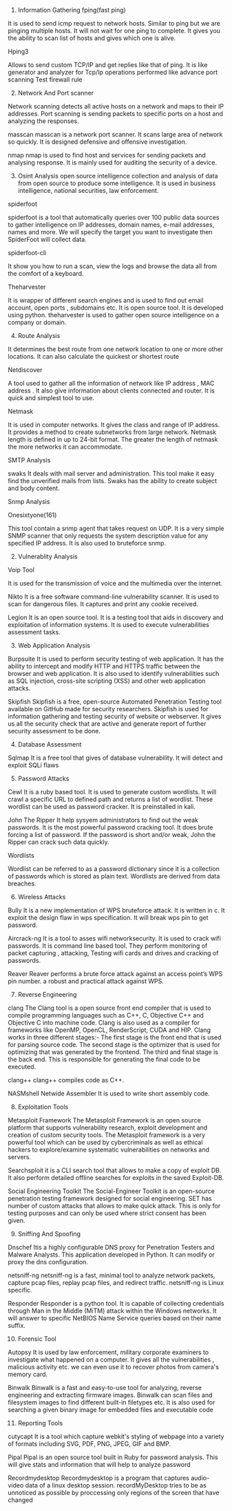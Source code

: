 1) Information Gathering
fping(fast ping)

It is used to send icmp request to network hosts. Similar to ping but we are pinging multiple hosts. It will not wait for one ping to complete. It gives you the ability to scan list of hosts and gives which one is alive.

 Hping3

Allows to send custom TCP/IP and get replies like that of ping. It is like generator and analyzer for Tcp/Ip
operations performed like 
advance port scanning
Test firewall rule

2) Network And Port scanner

Network scanning detects all active hosts on a network and maps to their IP addresses. Port scanning is sending packets to specific 
ports on a host and analyzing the responses.

masscan
masscan is a network port scanner. It scans large area of network so quickly. It is designed defensive and offensive investigation.

nmap
nmap is used to find host and services for sending packets and analysing response. It is mainly used for auditing the security of a device.

3) Osint Analysis
open source intelligence 
collection and analysis of data from open source to produce some intelligence. It is used in business intelligence, national securities, law enforcement.

spiderfoot

spiderfoot is a tool that automatically queries over 100 public data sources to gather intelligence on IP addresses, domain names, e-mail addresses, names and more. We will specify the target you want to investigate then SpiderFoot will collect data.

spiderfoot-cli

It show you how to run a scan, view the logs and browse the data all from the comfort of a keyboard.

Theharvester

It is wrapper of different search engines and is used to find out email account, open ports , subdomains etc. It is open source tool. 
It is developed using python. theharvester is used to gather open source intelligence on a company or domain.

4) Route Analysis

It determines the best route from one network location to one or more other locations. It can also calculate the quickest or shortest 
route

Netdiscover

A tool used to gather all the information of network like IP address , MAC address . It also give information about clients connected and router. It is quick and simplest tool to use.

Netmask

It is used in computer networks. It gives the class and range of IP address. It provides a method to create subnetworks from large network. Netmask length is defined in up to 24-bit format. The greater the length of netmask the more networks it can accommodate.

 SMTP Analysis

swaks
It deals with mail server and administration. This tool make it easy find the unverified mails from lists. Swaks has the ability to create subject and body content.

Snmp Analysis

Onesixtyone(161)

This tool contain a snmp agent that takes request on UDP. It is a very simple SNMP scanner that only requests the system description value for any specified IP address. It is also used to bruteforce snmp.

2) Vulnerablity Analysis

Voip Tool

It is used for the transmission of voice and the multimedia over the internet.

Nikto
It is a free software command-line vulnerability scanner. It is used to scan for dangerous files. It captures and print any cookie received.

Legion
It is an open source tool. It is a testing tool that aids in discovery and exploitation of information systems. It is used to execute vulnerabilities assessment tasks.

3) Web Application Analysis

Burpsuite
It is used to perform security testing of web application. It has the ability to intercept and modify HTTP and HTTPS traffic between the browser and web application. It is also used to identify vulnerabilities such as SQL injection, cross-site scripting (XSS) and other web application attacks.

Skipfish
Skipfish is a free, open-source Automated Penetration Testing tool available on GitHub made for security researchers. Skipfish is used for information gathering and testing security of website or webserver. It gives us all the security check that are active and generate report of further security assessment to be done.

4) Database Assessment

Sqlmap
It is a free tool that gives of database vulnerability. It will detect and exploit SQLi flaws

5) Password Attacks
 
 Cewl
 It is a ruby based tool. It is used to generate custom wordlists. It will crawl a specific URL to defined path and returns a list of wordlist. These wordlist can be used as password cracker. It is preinstalled in kali.
 
 John The Ripper
 It help sysyem administrators to find out the weak passwords. It is the most powerful password cracking tool. It does brute forcing a list of password. If the password is short and/or weak, John the Ripper can crack such data quickly.
 
 Wordlists
 
 Wordlist can be referred to as a password dictionary since it is a collection of passwords which is stored as plain text. Wordlists are derived from data breaches.
 
 6) Wireless Attacks

Bully
It is a new implementation of WPS bruteforce attack. It is written in c. It exploit the design flaw in wps specification. It will break wps pin to get password.

Aircrack-ng
It is a tool to asses wifi networksecurity. It is used to crack wifi passwords. It is command line based tool. They perform monitoring of packet capturing , attacking, Testing wifi cards and drives and cracking of passwords.

Reaver
Reaver performs a brute force attack against an access point’s WPS pin number. a robust and practical attack against WPS.

7) Reverse Engineering

clang
The Clang tool is a open source front end compiler that is used to compile programming languages such as C++, C, Objective C++ and Objective C into machine code. Clang is also used as a compiler for frameworks like OpenMP, OpenCL, RenderScript, CUDA and HIP. 
 Clang works in three different stages:-
The first stage is the front end that is used for parsing source code.
The second stage is the optimizer that is used for optimizing that was generated by the frontend.
The third and final stage is the back end. This is responsible for generating the final code to be executed.

clang++
clang++ compiles code as C++.

NASMshell
Netwide Assembler
It is used to write short assembly code.

8) Exploitation Tools

Metasploit Framework
The Metasploit Framework is an open source platform that supports vulnerability research, exploit development and creation of custom security tools. The Metasploit framework is a very powerful tool which can be used by cybercriminals as well as ethical hackers to explore/examine systematic vulnerabilities on networks and servers.

Searchsploit
it is a CLI search tool that allows to make a copy of exploit DB. It also perform detailed offline searches for exploits in the saved Exploit-DB.

Social Engineering Toolkit
The Social-Engineer Toolkit is an open-source penetration testing framework designed for social engineering. SET has number of custom attacks that allows to make quick attack. This is only for testing purposes and can only be used where strict consent has been given.

9) Sniffing And Spoofing

Dnschef
Itis a highly configurable DNS proxy for Penetration Testers and Malware Analysts. This application developed in Python. It can modify or proxy the dns configuration.

netsniff-ng
netsniff-ng is a fast, minimal tool to analyze network packets, capture pcap files, replay pcap files, and redirect traffic. netsniff-ng is Linux specific.

Responder
Responder is a python tool. It is capable of collecting credentials through Man in the Middle (MiTM) attack within the Windows networks. It will answer to specific NetBIOS Name Service queries based on their name suffix.

10) Forensic Tool

Autopsy
It is used by law enforcement, military corporate examiners to investigate what happened on a computer. It gives all the vulnerabilities , malicious activity etc. we can even use it to recover photos from camera's memory card.

Binwalk
Binwalk is a fast and easy-to-use tool for analyzing, reverse engineering and extracting firmware images. Binwalk can scan files and filesystem images to find different built-in filetypes etc. It is also used for searching a given binary image for embedded files and executable code

11) Reporting Tools

cutycapt
It is a tool which capture webkit's styling of webpage into a variety of formats including SVG, PDF, PNG, JPEG, GIF and BMP.

Pipal
Pipal is an open source tool built in Ruby for password analysis. This will give stats and information that will help to analyze password

Recordmydesktop
Recordmydesktop is a program that captures audio-video data of a linux desktop session. recordMyDesktop tries to be as unnoticed as possible by proccessing only regions of the screen that have changed
 
 
 

